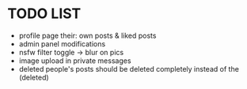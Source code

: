 # TODO LIST

- profile page their: own posts & liked posts
- admin panel modifications
- nsfw filter toggle -> blur on pics
- image upload in private messages
- deleted people's posts should be deleted completely instead of the (deleted)
